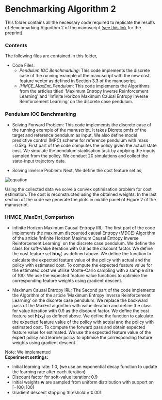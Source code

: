 # Benchmarking Algorithm 2
This folder contains all the necessary code required to replicate the results of Benchmarking Algorithm 2 of the manuscript ([see this link](https://arxiv.org/abs/2306.13928) for the preprint).

### Contents 
The following files are contained in this folder,

- Code Files:
  - *Pendulum IOC Benchmarking*: This code implements the discrete case of the running example of the manuscript with the new cost feature vector as defined in Section 3.3 of the manuscript.
  - *IHMCE_MaxEnt_Pendulum*: This code implements the Algorithms from the articles titled 'Maximum Entropy Inverse Reinforcement Learning' and 'Infinite Horizon Maximum Causal Entropy Inverse Reinforcement Learning' on the discrete case pendulum.
 
### Pendulum IOC Benchmarking
- Solving Forward Problem:
This code implememts the discrete case of the running example of the manuscript. It takes Dicrete pmfs of the target and reference pendulum as input. We also define model predictive control (MPC) scheme for reference pendulum with mass =0.5kg. First part of the code computes the policy given the actual state cost. We simulate the pendulum stablisation task by applying the inputs sampled from the policy. We conduct 20 simulations and collect the state-input trajectory data.  

- Solving Inverse Problem:
Next, We define the cost feature set as,

![equation](https://latex.codecogs.com/png.image?\small&space;\dpi{150}\textbf{h}(\textbf{x}_{k})=[1-\exp(-(\cos(\theta_{k})-1)^{2}),1-\exp(-\omega_{k}^{2})].)

Using the collected data we solve a convex optimisation problem for cost estimation. The cost is reconstructed using the obtained weights.
In the last section of the code we generate the plots in middle panel of Figure 2 of the manuscript.

### IHMCE_MaxEnt_Comparison
- Infinite Horizon Maximum Causal Entropy IRL:
The first part of the code implements the maximum discounted causal Entropy (MDCE) Algorithm of the article 'Infinite Horizon Maximum Causal Entropy Inverse Reinforcement Learning' on the discrete case pendulum. We define the class for soft-value iteration with 0.9 as the discount factor. We define the cost feature set $\textbf{h}(\textbf{x}_{k})$ as defined above. We define the function to calculate the expected feature value of the policy with actual and the policy with estimated cost. To compute the expected feature value for the estimated cost we utilise Monte-Carlo sampling with a sample size of 100. We use the expected feature value functions to optimise the corresponding feature weights using gradient descent.

- Maximum Causal Entropy IRL:
The Second part of the code implements the Algorithm of the article 'Maximum Entropy Inverse Reinforcement Learning' on the discrete case pendulum. We replace the backward pass of the MaxEnt algorithm with value iteration and define the class for value iteration with 0.9 as the discount factor. We define the cost feature set $\textbf{h}(\textbf{x}_{k})$ as defined above. We define the function to calculate the expected feature value of the policy with actual and the policy with estimated cost. To compute the forward pass and obtain expected feature value for estimated. We use the expected feature value of the expert policy and learner policy to optimise the corresponding feature weights using gradient descent.


Note: We implemented   
$\textbf{Experiment settings:}$
- Initial learning rate: 1.0, (we use an exponential decay function to update the learning rate after each iteration)
- Discount factor for soft-value iteration: 0.9
- Initial weights $\textbf{w}$ are sampled from uniform distribution with support on $[-100,100]$
- Gradient descent stopping threshold:= 0.001
